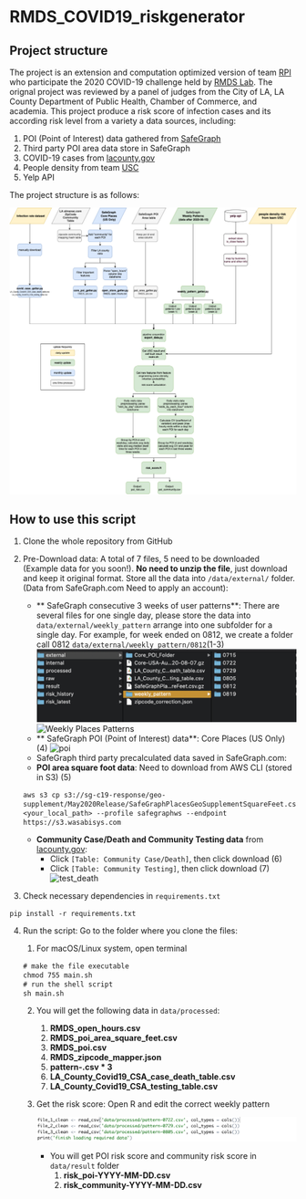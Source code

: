 # RMDS_COVID19_riskgenerator
## Project structure
The project is an extension and computation optimized version of team [RPI](https://github.com/Yueyang-Li-Elfa/Risk-Score-RPI-Solver) who participate the 2020 COVID-19 challenge held by [RMDS Lab](https://grmds.org/2020challenge). The orignal project was reviewed by a panel of judges from the City of LA, LA County Department of Public Health, Chamber of Commerce, and academia. This project produce a risk score of infection cases and its according risk level from a variety a data sources, including:
1. POI (Point of Interest) data gathered from [SafeGraph](https://www.safegraph.com/)
2. Third party POI area data store in SafeGraph
3. COVID-19 cases from [lacounty.gov](http://dashboard.publichealth.lacounty.gov/covid19_surveillance_dashboard)
4. People density from team [USC](https://github.com/ANRGUSC/covid19_risk_estimation)
5. Yelp API

The project structure is as follows:

![RPI_RiskScore_FlowChart](data/internal/image/RPI_RiskScore_FlowChart.png)

## How to use this script
1. Clone the whole repository from GitHub

2. Pre-Download data:
A total of 7 files, 5 need to be downloaded (Example data for you soon!). **No need to unzip the file**, just download and keep it original format. Store all the data into `/data/external/` folder. (Data from SafeGraph.com Need to apply an account): 
    * ** SafeGraph consecutive 3 weeks of user patterns**: There are several files for one single day, please store the data into `data/external/weekly_pattern` arrange into one subfolder for a single day. For example, for week ended on 0812, we create a folder call 0812 `data/external/weekly_pattern/0812`(1-3)
    ![weekly pattern example](data/internal/image/example.png)
    ![Weekly Places Patterns](data/internal/image/weekly.png)
    * ** SafeGraph POI (Point of Interest) data**: Core Places (US Only) (4)
    ![poi](data/internal/image/poi.png) 
    * SafeGraph third party precalculated data saved in SafeGraph.com:
    * **POI area square foot data**: Need to download from AWS CLI (stored in S3) (5)
    ```
    aws s3 cp s3://sg-c19-response/geo-supplement/May2020Release/SafeGraphPlacesGeoSupplementSquareFeet.csv.gz <your_local_path> --profile safegraphws --endpoint https://s3.wasabisys.com
    ```
    * **Community Case/Death and Community Testing data** from [lacounty.gov](http://dashboard.publichealth.lacounty.gov/covid19_surveillance_dashboard/):
        * Click `[Table: Community Case/Death]`, then click download (6)
        * Click `[Table: Community Testing]`, then click download (7)
        ![test_death](data/internal/image/test_death.png)

3. Check necessary dependencies in `requirements.txt` 
```
pip install -r requirements.txt
```
4. Run the script:
Go to the folder where you clone the files:

    1. For macOS/Linux system, open terminal

    ```shell
    # make the file executable
    chmod 755 main.sh
    # run the shell script
    sh main.sh
    ```

    2. You will get the following data in `data/processed`:

        1. **RMDS_open_hours.csv**
        2. **RMDS_poi_area_square_feet.csv**
        3. **RMDS_poi.csv**
        4. **RMDS_zipcode_mapper.json**
        5. **pattern-<date>.csv * 3**
        6. **LA_County_Covid19_CSA_case_death_table.csv**
        7. **LA_County_Covid19_CSA_testing_table.csv**
        
    3. Get the risk score: Open R and edit the correct weekly pattern

        ![R_script](data/internal/image/R_script_shot.png)
        * You will get POI risk score and community risk score in `data/result` folder
            1. **risk_poi-YYYY-MM-DD.csv**
            2. **risk_community-YYYY-MM-DD.csv**

